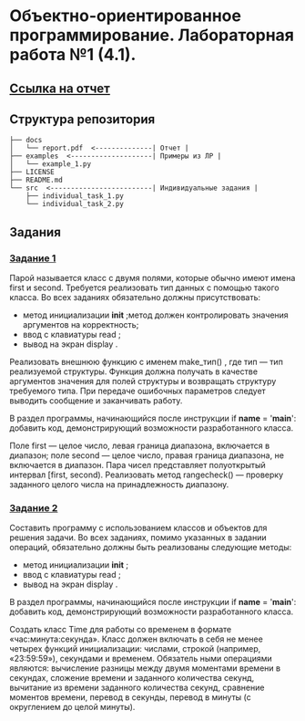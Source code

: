 # Объектно-ориентированное программирование. Лабораторная работа №1 (4.1).

## [Ссылка на отчет](docs/report.pdf)

## Структура репозитория

```
├── docs
│   └── report.pdf  <--------------| Отчет |
├── examples  <--------------------| Примеры из ЛР |
│   └── example_1.py
├── LICENSE
├── README.md
└── src  <-------------------------| Индивидуальные задания |
    ├── individual_task_1.py
    └── individual_task_2.py
```

## Задания

### [Задание 1](src/individual_task_1.py)

Парой называется класс с двумя полями, которые обычно имеют имена first и second. Требуется реализовать тип данных с помощью такого класса. Во всех заданиях обязательно должны присутствовать:
* метод инициализации __init__ ;метод должен контролировать значения аргументов на корректность;
* ввод с клавиатуры read ;
* вывод на экран display .

Реализовать внешнюю функцию с именем make_тип() , где тип — тип реализуемой структуры. Функция должна получать в качестве аргументов значения для полей структуры и возвращать структуру требуемого типа. При передаче ошибочных параметров следует выводить сообщение и заканчивать работу.

В раздел программы, начинающийся после инструкции if __name__ = '__main__': добавить код, демонстрирующий возможности разработанного класса.

Поле first — целое число, левая граница диапазона, включается в диапазон; поле second — целое число, правая граница диапазона, не включается в диапазон. Пара чисел представляет полуоткрытый интервал [first, second). Реализовать метод rangecheck() — проверку заданного целого числа на принадлежность диапазону.

### [Задание 2](src/individual_task_2.py)

Составить программу с использованием классов и объектов для решения задачи. Во всех заданиях, помимо указанных в задании операций, обязательно должны быть реализованы следующие методы:
* метод инициализации __init__ ;
* ввод с клавиатуры read ;
* вывод на экран display .

В раздел программы, начинающийся после инструкции if __name__ = '__main__': добавить код, демонстрирующий возможности разработанного класса.

Создать класс Time для работы со временем в формате «час:минута:секунда». Класс должен включать в себя не менее четырех функций инициализации: числами, строкой (например, «23:59:59»), секундами и временем. Обязатель ными операциями являются: вычисление разницы между двумя моментами времени в секундах, сложение времени и заданного количества секунд, вычитание из времени заданного количества секунд, сравнение моментов времени, перевод в секунды, перевод в минуты (с округлением до целой минуты).
